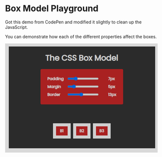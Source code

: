 # Box Model Playground

Got this demo from CodePen and modified it slightly to clean up the JavaScript.

You can demonstrate how each of the different properties affect the boxes.

![](https://raw.githubusercontent.com/hoc-demos/images/main/box-model-playground.png)

